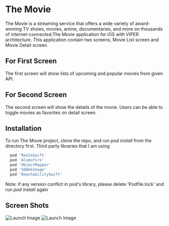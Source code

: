 # The Movie

The Movie is a streaming service that offers a wide variety of award-winning TV shows, movies, anime, documentaries, and more on thousands of internet-​connected.The Movie  application for iOS with VIPER architecture. This application contain two screens, Movie List screen and Movie Detail screen.

## For First Screen
The first screen will show lists of upcoming and popular movies from
given API.

## For Second Screen

The second screen will show the details of the movie. 
Users can be able to toggle movies as favorites on detail screen.
    
## Installation

To run The Movie project, clone the repo, and run *pod install* from the  directory first.
Third party libraries that I am using

```bash
  pod 'RealmSwift'
  pod 'Alamofire'
  pod 'ObjectMapper'
  pod 'SDWebImage'
  pod 'ReachabilitySwift'
```
Note: if any version conflict in pod's library, please delete 'Podfile.lock' and run *pod install* again


## Screen Shots
![Launch Image](https://i.ibb.co/nLFq51z/Movie-List.png)
![Launch Image](https://i.ibb.co/q9JBYgS/Movie-detail.jpg)
